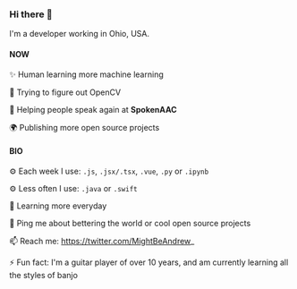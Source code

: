 ### Hi there 👋

I'm a developer working in Ohio, USA.

#### NOW
✨ Human learning more machine learning

🤌 Trying to figure out OpenCV

🏢 Helping people speak again at **SpokenAAC**

🌍 Publishing more open source projects

#### BIO
⚙️ Each week I use: `.js`, `.jsx/.tsx`, `.vue`, `.py` or `.ipynb`

⚙️ Less often I use: `.java` or `.swift`

🌱 Learning more everyday

💬 Ping me about bettering the world or cool open source projects

📫 Reach me: https://twitter.com/MightBeAndrew_

⚡️ Fun fact: I'm a guitar player of over 10 years, and am currently learning all the styles of banjo
